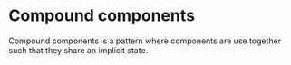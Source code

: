 # Compound components

Compound components is a pattern where components are use together such that they share an implicit state.
